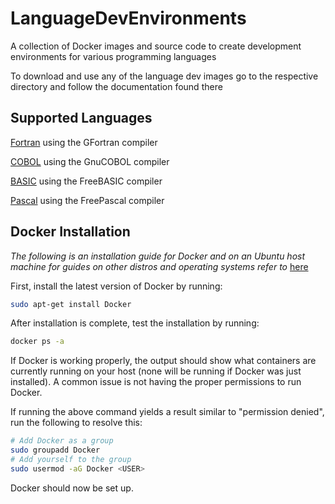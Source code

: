 # LanguageDevEnvironments

A collection of Docker images and source code to create development environments for various programming languages

To download and use any of the language dev images go to the respective directory and follow the documentation found there

## Supported Languages

[Fortran](https://github.com/dgisolfi/LanguageDevEnvironments/tree/master/Fortran) using the GFortran compiler

[COBOL](https://github.com/dgisolfi/LanguageDevEnvironments/tree/master/COBOL) using the GnuCOBOL compiler

[BASIC](https://github.com/dgisolfi/LanguageDevEnvironments/tree/master/BASIC) using the FreeBASIC compiler

[Pascal](https://github.com/dgisolfi/LanguageDevEnvironments/tree/master/Pascal) using the FreePascal compiler

## Docker Installation

*The following is an installation guide for Docker and on an Ubuntu host machine for guides on other distros and operating systems refer to* [here](https://docs.docker.com/install/) 

First, install the latest version of Docker by running: 

```bash
sudo apt-get install Docker
```

After installation is complete, test the installation by running:

```bash
docker ps -a
```

If Docker is working properly, the output should show what containers are currently running on your host (none will be running if Docker was just installed). A common issue is not having the proper permissions to run Docker. 

If running the above command yields a result similar to "permission denied", run the following to resolve this:

```bash
# Add Docker as a group
sudo groupadd Docker
# Add yourself to the group
sudo usermod -aG Docker <USER>
```
Docker should now be set up.
